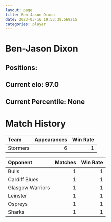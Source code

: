 ```yaml
---  
layout: page  
title: Ben-Jason Dixon  
date: 2023-03-16 19:53:39.569215  
categories: player  
---
```

# Ben-Jason Dixon

## Positions: 

## Current elo: 97.0

## Current Percentile: None

# Match History


| Team     |   Appearances |   Win Rate |
|:---------|--------------:|-----------:|
| Stormers |             6 |          1 |

| Opponent         |   Matches |   Win Rate |
|:-----------------|----------:|-----------:|
| Bulls            |         1 |          1 |
| Cardiff Blues    |         1 |          1 |
| Glasgow Warriors |         1 |          1 |
| Leinster         |         1 |          1 |
| Ospreys          |         1 |          1 |
| Sharks           |         1 |          1 |